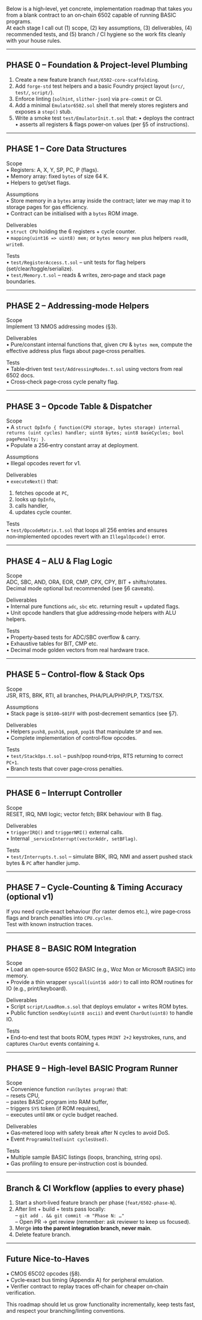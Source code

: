 Below is a high‑level, yet concrete, implementation roadmap that takes you from a blank contract to an on‑chain 6502 capable of running BASIC programs.  
At each stage I call out (1) scope, (2) key assumptions, (3) deliverables, (4) recommended tests, and (5) branch / CI hygiene so the work fits cleanly with your house rules.

------------------------------------------------
PHASE 0 – Foundation & Project‑level Plumbing
------------------------------------------------
1. Create a new feature branch `feat/6502-core‑scaffolding`.
2. Add `forge‑std` test helpers and a basic Foundry project layout (`src/`, `test/`, `script/`).
3. Enforce linting (`solhint`, `slither‑json`) via `pre‑commit` or CI.  
4. Add a minimal `Emulator6502.sol` shell that merely stores registers and exposes a `step()` stub.
5. Write a smoke test `test/EmulatorInit.t.sol` that:
   • deploys the contract  
   • asserts all registers & flags power‑on values (per §5 of instructions).

------------------------------------------------
PHASE 1 – Core Data Structures
------------------------------------------------
Scope  
• Registers: A, X, Y, SP, PC, P (flags).  
• Memory array: fixed `bytes` of size 64 K.  
• Helpers to get/set flags.

Assumptions  
• Store memory in a `bytes` array inside the contract; later we may map it to storage pages for gas efficiency.  
• Contract can be initialised with a `bytes` ROM image.

Deliverables  
• `struct CPU` holding the 6 registers + cycle counter.  
• `mapping(uint16 => uint8) mem;` or `bytes memory mem` plus helpers `read8`, `write8`.

Tests  
• `test/RegisterAccess.t.sol` – unit tests for flag helpers (set/clear/toggle/serialize).  
• `test/Memory.t.sol` – reads & writes, zero‑page and stack page boundaries.

------------------------------------------------
PHASE 2 – Addressing‑mode Helpers
------------------------------------------------
Scope  
Implement 13 NMOS addressing modes (§3).

Deliverables  
• Pure/constant internal functions that, given `CPU` & `bytes mem`, compute the effective address plus flags about page‑cross penalties.

Tests  
• Table‑driven test `test/AddressingModes.t.sol` using vectors from real 6502 docs.  
• Cross‑check page‑cross cycle penalty flag.

------------------------------------------------
PHASE 3 – Opcode Table & Dispatcher
------------------------------------------------
Scope  
• A `struct OpInfo { function(CPU storage, bytes storage) internal returns (uint cycles) handler; uint8 bytes; uint8 baseCycles; bool pagePenalty; }`.  
• Populate a 256‑entry constant array at deployment.

Assumptions  
• Illegal opcodes revert for v1.

Deliverables  
• `executeNext()` that:  
  1. fetches opcode at `PC`,  
  2. looks up `OpInfo`,  
  3. calls handler,  
  4. updates cycle counter.

Tests  
• `test/OpcodeMatrix.t.sol` that loops all 256 entries and ensures non‑implemented opcodes revert with an `IllegalOpcode()` error.

------------------------------------------------
PHASE 4 – ALU & Flag Logic
------------------------------------------------
Scope  
ADC, SBC, AND, ORA, EOR, CMP, CPX, CPY, BIT + shifts/rotates.  
Decimal mode optional but recommended (see §6 caveats).

Deliverables  
• Internal pure functions `adc`, `sbc` etc. returning result + updated flags.  
• Unit opcode handlers that glue addressing‑mode helpers with ALU helpers.

Tests  
• Property‑based tests for ADC/SBC overflow & carry.  
• Exhaustive tables for BIT, CMP etc.  
• Decimal mode golden vectors from real hardware trace.

------------------------------------------------
PHASE 5 – Control‑flow & Stack Ops
------------------------------------------------
Scope  
JSR, RTS, BRK, RTI, all branches, PHA/PLA/PHP/PLP, TXS/TSX.

Assumptions  
• Stack page is `$0100–$01FF` with post‑decrement semantics (see §7).

Deliverables  
• Helpers `push8`, `push16`, `pop8`, `pop16` that manipulate `SP` and `mem`.  
• Complete implementation of control‑flow opcodes.

Tests  
• `test/StackOps.t.sol` – push/pop round‑trips, RTS returning to correct `PC+1`.  
• Branch tests that cover page‑cross penalties.

------------------------------------------------
PHASE 6 – Interrupt Controller
------------------------------------------------
Scope  
RESET, IRQ, NMI logic; vector fetch; BRK behaviour with B flag.

Deliverables  
• `triggerIRQ()` and `triggerNMI()` external calls.  
• Internal `_serviceInterrupt(vectorAddr, setBFlag)`.

Tests  
• `test/Interrupts.t.sol` – simulate BRK, IRQ, NMI and assert pushed stack bytes & `PC` after handler jump.

------------------------------------------------
PHASE 7 – Cycle‑Counting & Timing Accuracy (optional v1)
------------------------------------------------
If you need cycle‑exact behaviour (for raster demos etc.), wire page‑cross flags and branch penalties into `CPU.cycles`.  
Test with known instruction traces.

------------------------------------------------
PHASE 8 – BASIC ROM Integration
------------------------------------------------
Scope  
• Load an open‑source 6502 BASIC (e.g., Woz Mon or Microsoft BASIC) into memory.  
• Provide a thin wrapper `syscall(uint16 addr)` to call into ROM routines for IO (e.g., print/keyboard).

Deliverables  
• Script `script/LoadRom.s.sol` that deploys emulator + writes ROM bytes.  
• Public function `sendKey(uint8 ascii)` and event `CharOut(uint8)` to handle IO.

Tests  
• End‑to‑end test that boots ROM, types `PRINT 2+2` keystrokes, runs, and captures `CharOut` events containing `4`.

------------------------------------------------
PHASE 9 – High‑level BASIC Program Runner
------------------------------------------------
Scope  
• Convenience function `run(bytes program)` that:  
  – resets CPU,  
  – pastes BASIC program into RAM buffer,  
  – triggers `SYS` token (if ROM requires),  
  – executes until `BRK` or cycle budget reached.

Deliverables  
• Gas‑metered loop with safety break after N cycles to avoid DoS.  
• Event `ProgramHalted(uint cyclesUsed)`.

Tests  
• Multiple sample BASIC listings (loops, branching, string ops).  
• Gas profiling to ensure per‑instruction cost is bounded.

------------------------------------------------
Branch & CI Workflow (applies to every phase)
------------------------------------------------
1. Start a short‑lived feature branch per phase (`feat/6502‑phase‑N`).  
2. After lint + build + tests pass locally:  
   – `git add . && git commit -m "Phase N: …"`  
   – Open PR → get review (remember: ask reviewer to keep us focused).  
3. Merge **into the parent integration branch, never main**.  
4. Delete feature branch.

------------------------------------------------
Future Nice‑to‑Haves
------------------------------------------------
• CMOS 65C02 opcodes (§8).  
• Cycle‑exact bus timing (Appendix A) for peripheral emulation.  
• Verifier contract to replay traces off‑chain for cheaper on‑chain verification.

This roadmap should let us grow functionality incrementally, keep tests fast, and respect your branching/linting conventions. 